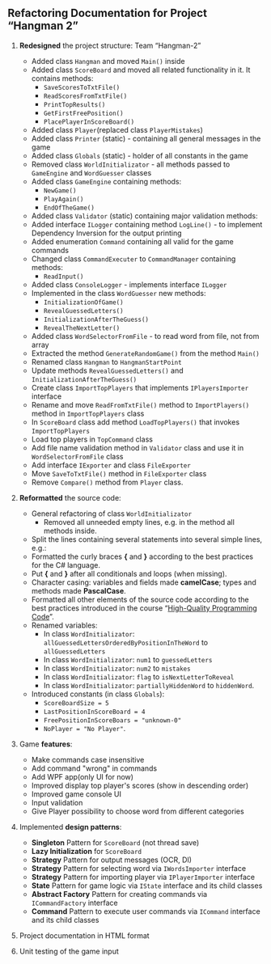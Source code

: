 Refactoring Documentation for Project “Hangman 2”
------------------------------------------------------

1.  **Redesigned** the project structure: Team “Hangman-2”
	-   Added class `Hangman` and moved `Main()` inside
	-   Added class `ScoreBoard` and moved all related functionality in it. It contains methods:
		- `SaveScoresToTxtFile()`
		- `ReadScoresFromTxtFile()`
		- `PrintTopResults()`
		- `GetFirstFreePosition()`
		- `PlacePlayerInScoreBoard()`
	-   Added class `Player`(replaced class `PlayerMistakes`)
	-   Added class `Printer` (static) - containing all general messages in the game
	-   Added class `Globals` (static) - holder of all constants in the game
	-   Removed class `WorldInitializator` - all methods passed to `GameEngine` and `WordGuesser` classes
	-   Added class `GameEngine` containing methods: 
		- `NewGame()`
		- `PlayAgain()`
		- `EndOfTheGame()`
	-   Added class `Validator` (static) containing major validation methods:
	-   Added interface `ILogger` containing method `LogLine()` - to implement Dependency Inversion for the output printing
	-   Added enumeration `Command` containing all valid for the game commands
	-   Changed class `CommandExecuter` to `CommandManager` containing methods:
		- `ReadInput()`
	-   Added class `ConsoleLogger` - implements interface `ILogger`
	-   Implemented in the class `WordGuesser` new methods:
		- `InitializationOfGame()`
		- `RevealGuessedLetters()`
		- `InitializationAfterTheGuess()`
		- `RevealTheNextLetter()`
	-   Added class `WordSelectorFromFile` - to read word from file, not from array
	-   Extracted the method `GenerateRandomGame()` from the method `Main()`
	-   Renamed class `Hangman` to `HangmanStartPoint`
	-   Update methods `RevealGuessedLetters()` and `InitializationAfterTheGuess()`
	-   Create class `ImportTopPlayers` that implements `IPlayersImporter` interface
	-   Rename and move `ReadFromTxtFile()` method to `ImportPlayers()` method in `ImportTopPlayers` class
	-   In `ScoreBoard` class add method `LoadTopPlayers()` that invokes `ImportTopPlayers`
    -   Load top players in `TopCommand` class
    -   Add file name validation method in `Validator` class and use it in `WordSelectorFromFile` class
    -   Add interface `IExporter` and class `FileExporter`
    -   Move `SaveToTxtFile()` method in `FileExporter` class
    -   Remove `Compare()` method from `Player` class.

2.  **Reformatted** the source code:
	-   General refactoring of class `WorldInitializator`
		- Removed all unneeded empty lines, e.g. in the method all methods inside.
	-   Split the lines containing several statements into several simple lines, e.g.:
	-   Formatted the curly braces **{** and **}** according to the best practices for the C\# language.
	-   Put **{** and **}** after all conditionals and loops (when missing).
	-   Character casing: variables and fields made **camelCase**; types and methods made **PascalCase**.
	-   Formatted all other elements of the source code according to the best practices introduced in the course “[High-Quality Programming Code](http://telerikacademy.com/Courses/Courses/Details/244)”.
	-   Renamed variables:
		-   In class `WordInitializator`: `allGuessedLettersOrderedByPositionInTheWord` to `allGuessedLetters`
		-   In class `WordInitializator`: `num1` to `guessedLetters`
		-   In class `WordInitializator`: `num2` to `mistakes`
		-   In class `WordInitializator`: `flag` to `isNextLetterToReveal`
		-   In class `WordInitializator`: `partiallyHiddenWord` to `hiddenWord`.
	-  Introduced constants (in class `Globals`):
		-   `ScoreBoardSize = 5`
		-   `LastPositionInScoreBoard = 4`
		-   `FreePositionInScoreBoars = "unknown-0"`
		-   `NoPlayer = "No Player"`.

3.  Game **features**:
    -   Make commands case insensitive
    -   Add command "wrong" in commands
    -   Add WPF app(only UI for now)
    -   Improved display top player's scores (show in descending order)
    -   Improved game console UI
    -   Input validation 
    -   Give Player possibility to choose word from different categories

4.  Implemented **design patterns**:
    -   **Singleton** Pattern for `ScoreBoard` (not thread save)
    -   **Lazy Initialization** for `ScoreBoard`
    -   **Strategy** Pattern for output messages (OCR, DI)
    -   **Strategy** Pattern for selecting word via `IWordsImporter` interface
    -   **Strategy** Pattern for importing player via `IPlayerImporter` interface
    -   **State** Pattern for game logic via `IState` interface and its child classes
    -   **Abstract Factory** Pattern for creating commands via `ICommandFactory` interface
    -   **Command** Pattern to execute user commands via `ICommand` interface and its child classes

5.  Project documentation in HTML format

6.  Unit testing of the game input